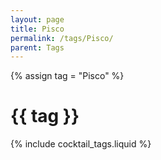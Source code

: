```yaml
---
layout: page
title: Pisco
permalink: /tags/Pisco/
parent: Tags
---
```

{% assign tag = "Pisco" %}
# {{ tag }}
{% include cocktail_tags.liquid %}

